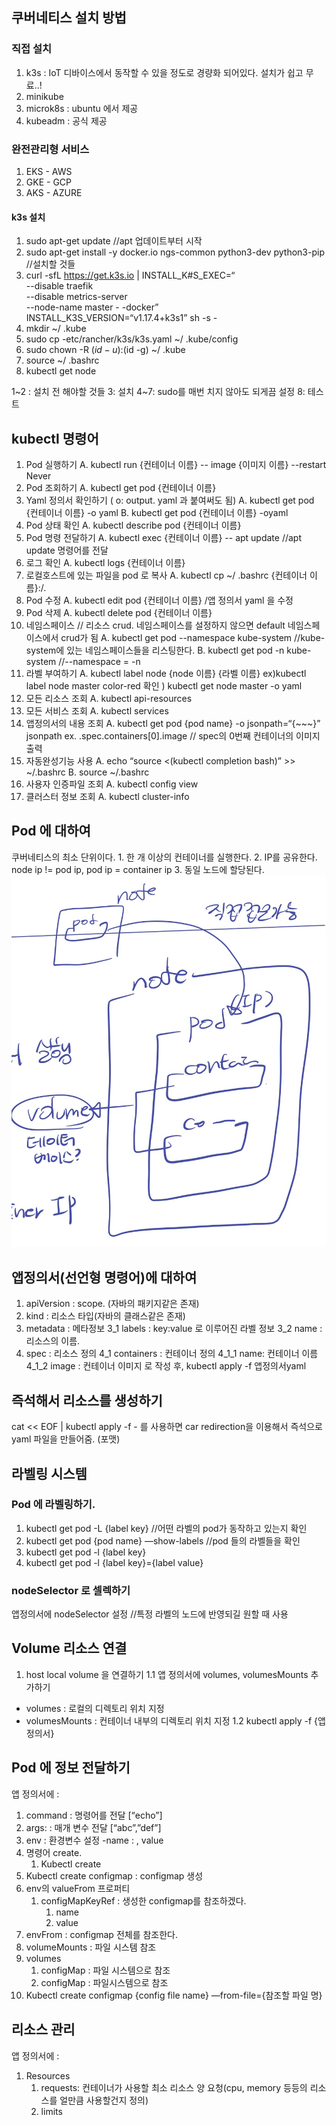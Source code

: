 ## 쿠버네티스 설치 방법
### 직접 설치 
1. k3s : IoT 디바이스에서 동작할 수 있을 정도로 경량화 되어있다. 설치가 쉽고 무료..!
2. minikube
3. microk8s : ubuntu 에서 제공
4. kubeadm : 공식 제공

### 완전관리형 서비스
1. EKS - AWS
2. GKE - GCP
3. AKS - AZURE

#### k3s 설치
1. sudo apt-get update //apt 업데이트부터 시작
2. sudo apt-get install -y docker.io ngs-common python3-dev python3-pip //설치할 것들
3. curl -sfL https://get.k3s.io | INSTALL_K#S_EXEC=“\
 --disable traefik \
 --disable metrics-server \
 --node-name master - -docker” \
INSTALL_K3S_VERSION=“v1.17.4+k3s1” sh -s - 
4. mkdir ~/ .kube
5. sudo cp -etc/rancher/k3s/k3s.yaml ~/ .kube/config
6. sudo chown -R $(id -u):$(id -g) ~/ .kube
7. source ~/ .bashrc
8. kubectl get node

1~2 : 설치 전 해야할 것들
3: 설치
4~7: sudo를 매번 치지 않아도 되게끔 설정
8: 테스트

## kubectl 명령어

1. Pod 실행하기
	A. kubectl run {컨테이너 이름} -- image {이미지 이름} --restart Never 
2. Pod 조회하기
	A. kubectl get pod {컨테이너 이름}
3. Yaml 정의서 확인하기 ( o: output. yaml 과 붙여써도 됨)
	A. kubectl get pod {컨테이너 이름} -o yaml
	B. kubectl get pod {컨테이너 이름} -oyaml
4. Pod 상태 확인
	A. kubectl describe pod {컨테이너 이름}
5. Pod 명령 전달하기
	A. kubectl exec {컨테이너 이름} -- apt update //apt update 명령어를 전달
6. 로그 확인
	A. kubectl logs {컨테이너 이름}
7. 로컬호스트에 있는 파일을 pod 로 복사
	A. kubectl cp ~/ .bashrc {컨테이너 이름}:/.
8. Pod 수정
	A. kubectl edit pod {컨테이너 이름} /앱 정의서 yaml 을 수정
9. Pod 삭제
	A. kubectl delete pod {컨테이너 이름}
10. 네임스페이스 // 리소스 crud. 네임스페이스를 설정하지 않으면 default 네임스페이스에서 crud가 됨
	A. kubectl get pod --namespace kube-system //kube-system에 있는 네임스페이스들을 리스팅한다.
	B. kubectl get pod -n kube-system //--namespace = -n
11. 라벨 부여하기
	A. kubectl label node {node 이름} {라벨 이름}
		ex)kubectl label node master color-red
		확인 ) kubectl get node master -o yaml
12. 모든 리소스 조회
	A. kubectl api-resources
13. 모든 서비스 조회
	A. kubectl services
14. 앱정의서의 내용 조회
	A. kubectl get pod {pod name} -o jsonpath=“{~~~}”
		jsonpath ex. .spec.containers[0].image
		// spec의 0번째 컨테이너의 이미지 출력
15. 자동완성기능 사용
	A. echo “source <(kubectl completion bash)” >> ~/.bashrc
	B. source ~/.bashrc
16. 사용자 인증파일 조회
	A. kubectl config view
17. 클러스터 정보 조회
	A. kubectl cluster-info

## Pod 에 대하여
쿠버네티스의 최소 단위이다.
	1. 한 개 이상의 컨테이너를 실행한다.
	2. IP를 공유한다. node ip != pod ip, pod ip = container ip
	3. 동일 노드에 할당된다.
![파드 이미지](https://github.com/mychum1/programmingPerDay365/blob/master/images/AF496B42-3CA1-4C2F-A942-A24100AC751A.jpeg)

## 앱정의서(선언형 명령어)에 대하여
1. apiVersion : scope. (자바의 패키지같은 존재)
2. kind : 리소스 타입(자바의 클래스같은 존재)
3. metadata : 메타정보
	3_1 labels : key:value 로 이루어진 라벨 정보
	3_2 name : 리소스의 이름.
4. spec : 리소스 정의
	4_1 containers : 컨테이너 정의 
		4_1_1 name: 컨테이너 이름
		4_1_2 image : 컨테이너 이미지 
로 작성 후,
kubectl apply -f 앱정의서yaml

## 즉석해서 리소스를 생성하기
cat << EOF | kubectl apply -f -
를 사용하면 car redirection을 이용해서 즉석으로 yaml 파일을 만들어줌. (포맷)

## 라벨링 시스템
### Pod 에 라벨링하기.
1. kubectl get pod -L {label key} //어떤 라벨의 pod가 동작하고 있는지 확인
2. kubectl get pod {pod name} —show-labels //pod 들의 라벨들을 확인
3. kubectl get pod -l {label key}
4. kubectl get pod -l {label key}={label value}

### nodeSelector 로 셀렉하기
앱정의서에 nodeSelector 설정 //특정 라벨의 노드에 반영되길 원할 때 사용

## Volume 리소스 연결
1. host local volume 을 연결하기 
1.1 앱 정의서에 volumes, volumesMounts 추가하기
* volumes : 로컬의 디렉토리 위치 지정
* volumesMounts : 컨테이너 내부의 디렉토리 위치 지정
1.2 kubectl apply -f {앱 정의서}

## Pod 에 정보 전달하기
앱 정의서에 : 
1. command : 명령어를 전달 [“echo”]
2. args: : 매개 변수 전달 [“abc”,”def”]
3. env : 환경변수 설정 -name : , value
4. 명령어 create.
    1. Kubectl create <Resource>
5. Kubectl create configmap <name> <data-source> : configmap 생성
6. env의 valueFrom 프로퍼티
    1. configMapKeyRef : 생성한 configmap를 참조하겠다.
        1. name
        2. value
7. envFrom : configmap 전체를 참조한다.
8. volumeMounts : 파일 시스템 참조
9. volumes 
    1. configMap : 파일 시스템으로 참조
    2. configMap : 파일시스템으로 참조
10. Kubectl create configmap {config file name} —from-file={참조할 파일 명}

## 리소스 관리
앱 정의서에 :
1. Resources
    1. requests: 컨테이너가 사용할 최소 리소스 양 요청(cpu, memory 등등의 리소스를 얼만큼 사용할건지 정의)
    2. limits
